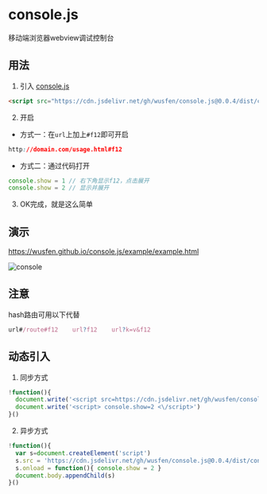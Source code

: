 # console.js
移动端浏览器webview调试控制台


## 用法
1. 引入 [console.js](https://cdn.jsdelivr.net/gh/wusfen/console.js@0.0.4/dist/console.js)  
```html
<script src="https://cdn.jsdelivr.net/gh/wusfen/console.js@0.0.4/dist/console.js"></script>
```
2. 开启
  * 方式一：在`url`上加上`#f12`即可开启
```css
http://domain.com/usage.html#f12
```
  * 方式二：通过代码打开
```javascript
console.show = 1 // 右下角显示f12，点击展开
console.show = 2 // 显示并展开
```
3. OK完成，就是这么简单


## 演示
https://wusfen.github.io/console.js/example/example.html
<!-- ![console](https://cdn.jsdelivr.net/gh/wusfen/console.js@0.0.4/example/example.png)   -->
![console](https://cdn.jsdelivr.net/gh/wusfen/console.js@0.0.4/example/console.js.png)  


## 注意
hash路由可用以下代替
```javascript
url#/route#f12    url?f12    url?k=v&f12
 ```

## 动态引入
1. 同步方式
```javascript
!function(){
  document.write('<script src=https://cdn.jsdelivr.net/gh/wusfen/console.js@0.0.4/dist/console.js><\/script>')
  document.write('<script> console.show=2 <\/script>')
}()
```
2. 异步方式
```javascript
!function(){
  var s=document.createElement('script')
  s.src = 'https://cdn.jsdelivr.net/gh/wusfen/console.js@0.0.4/dist/console.js'
  s.onload = function(){ console.show = 2 }
  document.body.appendChild(s)
}()
```
